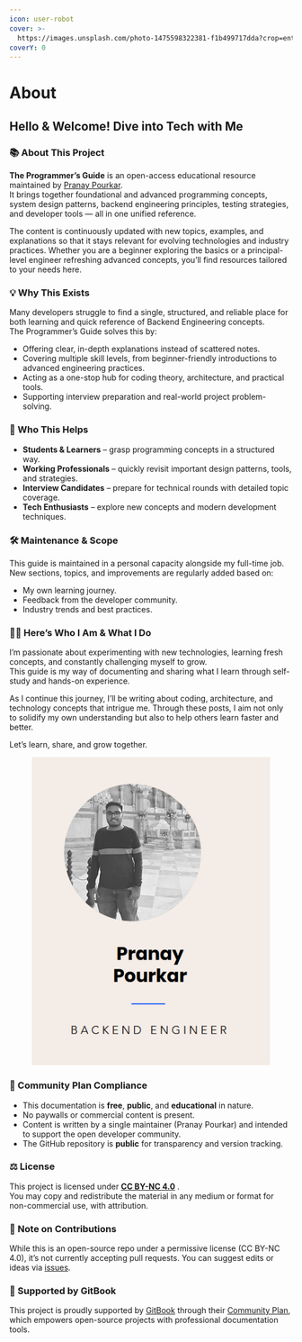 ```yaml
---
icon: user-robot
cover: >-
  https://images.unsplash.com/photo-1475598322381-f1b499717dda?crop=entropy&cs=srgb&fm=jpg&ixid=M3wxOTcwMjR8MHwxfHNlYXJjaHw4fHx2b2xjYW5vfGVufDB8fHx8MTcyODgxMDg2NHww&ixlib=rb-4.0.3&q=85
coverY: 0
---
```


# About

## Hello & Welcome! Dive into Tech with Me

### 📚 About This Project

**The Programmer’s Guide** is an open-access educational resource maintained by [Pranay Pourkar](https://www.pranaypourkar.co.in/).\
It brings together foundational and advanced programming concepts, system design patterns, backend engineering principles, testing strategies, and developer tools — all in one unified reference.

The content is continuously updated with new topics, examples, and explanations so that it stays relevant for evolving technologies and industry practices. Whether you are a beginner exploring the basics or a principal-level engineer refreshing advanced concepts, you’ll find resources tailored to your needs here.

### 💡 Why This Exists

Many developers struggle to find a single, structured, and reliable place for both learning and quick reference of Backend Engineering concepts.\
The Programmer’s Guide solves this by:

* Offering clear, in-depth explanations instead of scattered notes.
* Covering multiple skill levels, from beginner-friendly introductions to advanced engineering practices.
* Acting as a one-stop hub for coding theory, architecture, and practical tools.
* Supporting interview preparation and real-world project problem-solving.

### 👥 Who This Helps

* **Students & Learners** – grasp programming concepts in a structured way.
* **Working Professionals** – quickly revisit important design patterns, tools, and strategies.
* **Interview Candidates** – prepare for technical rounds with detailed topic coverage.
* **Tech Enthusiasts** – explore new concepts and modern development techniques.

### 🛠 Maintenance & Scope

This guide is maintained in a personal capacity alongside my full-time job.\
New sections, topics, and improvements are regularly added based on:

* My own learning journey.
* Feedback from the developer community.
* Industry trends and best practices.

### 🙋‍♂️ Here’s Who I Am & What I Do

I’m passionate about experimenting with new technologies, learning fresh concepts, and constantly challenging myself to grow.\
This guide is my way of documenting and sharing what I learn through self-study and hands-on experience.

As I continue this journey, I’ll be writing about coding, architecture, and technology concepts that intrigue me. Through these posts, I aim not only to solidify my own understanding but also to help others learn faster and better.

Let’s learn, share, and grow together.

<div data-full-width="false"><figure><img src=".gitbook/assets/about.png" alt=""><figcaption></figcaption></figure></div>

### 🌱 Community Plan Compliance

* This documentation is **free**, **public**, and **educational** in nature.
* No paywalls or commercial content is present.
* Content is written by a single maintainer (Pranay Pourkar) and intended to support the open developer community.
* The GitHub repository is **public** for transparency and version tracking.

### ⚖️ License

This project is licensed under [**CC BY-NC 4.0**](https://creativecommons.org/licenses/by-nc/4.0/) .\
You may copy and redistribute the material in any medium or format for non-commercial use, with attribution.

### 🚫 Note on Contributions

While this is an open-source repo under a permissive license (CC BY-NC 4.0), it’s not currently accepting pull requests. You can suggest edits or ideas via [issues](https://github.com/pranaypourkar/the-programmers-guide/issues).

### 🤝 Supported by GitBook

This project is proudly supported by [GitBook](https://www.gitbook.com/) through their [Community Plan](https://gitbook.com/docs/account-management/plans/community), which empowers open-source projects with professional documentation tools.
